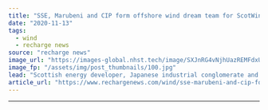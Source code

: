 ```yaml
---
title: "SSE, Marubeni and CIP form offshore wind dream team for ScotWind tender"
date: "2020-11-13"
tags: 
  - wind
  - recharge news
source: "recharge news"
image_url: "https://images-global.nhst.tech/image/SXJnRG4vNjhUazREMFdxUUsxdUV3RHpQbGZlVjhUR2IwdERzZGVGb092TT0=/nhst/binary/ea42d14aaa2405bc63d9c1749abf14fc"
image_fp: "/assets/img/post_thumbnails/100.jpg"
lead: "Scottish energy developer, Japanese industrial conglomerate and Danish investment house plan for bids into high-profile 10GW UK tender"
article_url: "https://www.rechargenews.com/wind/sse-marubeni-and-cip-form-offshore-wind-dream-team-for-scotwind-tender/2-1-912805"
---
```


---
